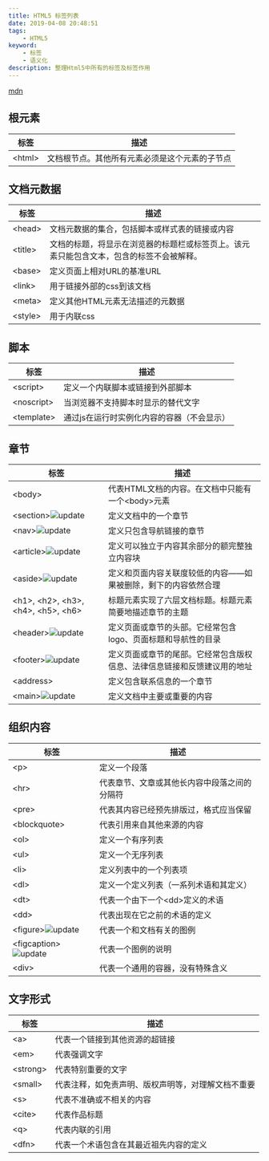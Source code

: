```yaml
---
title: HTML5 标签列表
date: 2019-04-08 20:48:51
tags:
    - HTML5
keyword: 
    - 标签
    - 语义化
description: 整理Html5中所有的标签及标签作用
---
```


[mdn](https://developer.mozilla.org/zh-CN/docs/Web/Guide/HTML/HTML5/HTML5_element_list)

## 根元素

|标签|描述|
|---|---|
|<html\>|文档根节点。其他所有元素必须是这个元素的子节点|

## 文档元数据

|标签|描述|
|---|---|
|<head\>|文档元数据的集合，包括脚本或样式表的链接或内容|
|<title\>|文档的标题，将显示在浏览器的标题栏或标签页上。该元素只能包含文本，包含的标签不会被解释。|
|<base\>|定义页面上相对URL的基准URL|
|<link\>|用于链接外部的css到该文档|
|<meta\>|定义其他HTML元素无法描述的元数据|
|<style\>|用于内联css|

## 脚本

|标签|描述|
|---|---|
|<script\>|定义一个内联脚本或链接到外部脚本|
|<noscript\>|当浏览器不支持脚本时显示的替代文字|
|<template\>|通过js在运行时实例化内容的容器（不会显示）|

## 章节

|标签|描述|
|---|---|
|<body\>|代表HTML文档的内容。在文档中只能有一个<body\>元素|
|<section\>![update](/images/icons/html5.png)|定义文档中的一个章节|
|<nav\>![update](/images/icons/html5.png)|定义只包含导航链接的章节|
|<article\>![update](/images/icons/html5.png)|定义可以独立于内容其余部分的额完整独立内容块|
|<aside\>![update](/images/icons/html5.png)|定义和页面内容关联度较低的内容——如果被删除，剩下的内容依然合理|
|<h1\>, <h2\>, <h3\>, <h4\>, <h5\>, <h6\>|标题元素实现了六层文档标题。标题元素简要地描述章节的主题|
|<header\>![update](/images/icons/html5.png)|定义页面或章节的头部。它经常包含logo、页面标题和导航性的目录|
|<footer\>![update](/images/icons/html5.png)|定义页面或章节的尾部。它经常包含版权信息、法律信息链接和反馈建议用的地址|
|<address\>|定义包含联系信息的一个章节|
|<main\>![update](/images/icons/html5.png)|定义文档中主要或重要的内容|

## 组织内容

|标签|描述|
|---|---|
|<p\>|定义一个段落|
|<hr\>|代表章节、文章或其他长内容中段落之间的分隔符|
|<pre\>|代表其内容已经预先排版过，格式应当保留|
|<blockquote\>|代表引用来自其他来源的内容|
|<ol\>|定义一个有序列表|
|<ul\>|定义一个无序列表|
|<li\>|定义列表中的一个列表项|
|<dl\>|定义一个定义列表（一系列术语和其定义）|
|<dt\>|代表一个由下一个<dd\>定义的术语|
|<dd\>|代表出现在它之前的术语的定义|
|<figure\>![update](/images/icons/html5.png)|代表一个和文档有关的图例|
|<figcaption\>![update](/images/icons/html5.png)|代表一个图例的说明|
|<div\>|代表一个通用的容器，没有特殊含义|

## 文字形式

|标签|描述|
|---|---|
|<a\>|代表一个链接到其他资源的超链接|
|<em\>|代表强调文字|
|<strong\>|代表特别重要的文字|
|<small\>|代表注释，如免责声明、版权声明等，对理解文档不重要|
|<s\>|代表不准确或不相关的内容|
|<cite\>|代表作品标题|
|<q\>|代表内联的引用|
|<dfn\>|代表一个术语包含在其最近祖先内容的定义|